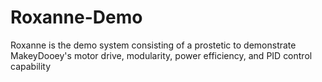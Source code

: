 # Roxanne-Demo
Roxanne is the demo system consisting of a prostetic to demonstrate MakeyDooey's motor drive, modularity, power efficiency, and PID control capability
